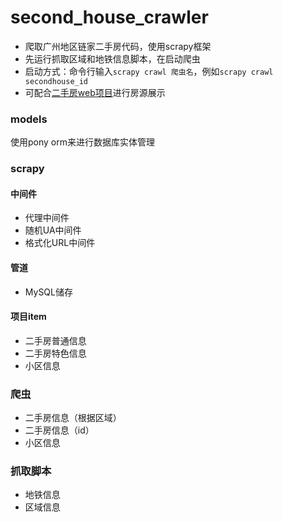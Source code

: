 # second_house_crawler
- 爬取广州地区链家二手房代码，使用scrapy框架
- 先运行抓取区域和地铁信息脚本，在启动爬虫
- 启动方式：命令行输入`scrapy crawl 爬虫名`，例如`scrapy crawl secondhouse_id`
- 可配合[二手房web项目]('https://github.com/XuSheng11/second_house_web')进行房源展示
### models
使用pony orm来进行数据库实体管理
### scrapy
#### 中间件
- 代理中间件
- 随机UA中间件
- 格式化URL中间件
#### 管道
- MySQL储存
#### 项目item
- 二手房普通信息
- 二手房特色信息
- 小区信息
### 爬虫
- 二手房信息（根据区域）
- 二手房信息（id）
- 小区信息
### 抓取脚本
- 地铁信息
- 区域信息
